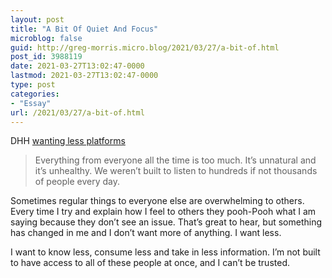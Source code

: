 ```yaml
---
layout: post
title: "A Bit Of Quiet And Focus"
microblog: false
guid: http://greg-morris.micro.blog/2021/03/27/a-bit-of.html
post_id: 3988119
date: 2021-03-27T13:02:47-0000
lastmod: 2021-03-27T13:02:47-0000
type: post
categories:
- "Essay"
url: /2021/03/27/a-bit-of.html
---
```

<!--kg-card-begin: html--><p>DHH <a href="https://world.hey.com/dhh/no-more-platforms-please-8f01445e">wanting less platforms</a></p>
<blockquote><p>
  Everything from everyone all the time is too much. It’s unnatural and it’s unhealthy. We weren’t built to listen to hundreds if not thousands of people every day.
</p></blockquote>
<p>Sometimes regular things to everyone else are overwhelming to others. Every time I try and explain how I feel to others they pooh-Pooh what I am saying because they don’t see an issue. That’s great to hear, but something has changed in me and I don’t want more of anything. I want less.</p>
<p>I want to know less, consume less and take in less information. I’m not built to have access to all of these people at once, and I can’t be trusted.</p>
<!--kg-card-end: html-->
